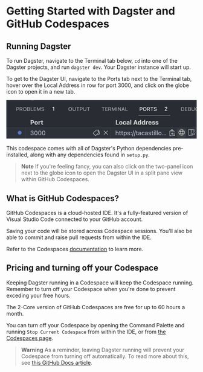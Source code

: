# Getting Started with Dagster and GitHub Codespaces

## Running Dagster

To run Dagster, navigate to the Terminal tab below, `cd` into one of the Dagster projects, and run `dagster dev`. Your Dagster instance will start up.

To get to the Dagster UI, navigate to the Ports tab next to the Terminal tab, hover over the Local Address in row for port 3000, and click on the globe icon to open it in a new tab.

![the ports tab in GitHub Codespaces](./preview-icons.png)

This codespace comes with all of Dagster's Python dependencies pre-installed, along with any dependencies found in `setup.py`.

> **Note**
> If you're feeling fancy, you can also click on the two-panel icon next to the globe icon to open the Dagster UI in a split pane view within GitHub Codespaces.

## What is GitHub Codespaces?

GitHub Codespaces is a cloud-hosted IDE. It's a fully-featured version of Visual Studio Code connected to your GitHub account.

Saving your code will be stored across Codespace sessions. You'll also be able to commit and raise pull requests from within the IDE.

Refer to the Codespaces [documentation](https://docs.github.com/en/codespaces) to learn more.

## Pricing and turning off your Codespace

Keeping Dagster running in a Codespace will keep the Codespace running. Remember to turn off your Codespace when you're done to prevent exceding your free hours.

The 2-Core version of GitHub Codespaces are free for up to 60 hours a month.

You can turn off your Codespace by opening the Command Palette and running `Stop Current Codespace` from within the IDE, or from [the Codespaces page](www.github.com/codespaces).

> **Warning**
> As a reminder, leaving Dagster running will prevent your Codespace from turning off automatically. To read more about this, see [this GitHub Docs article](https://docs.github.com/en/codespaces/developing-in-codespaces/stopping-and-starting-a-codespace).
